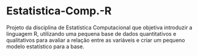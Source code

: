 # Estatistica-Comp.-R
Projeto da disciplina de Estatística Computacional que objetiva introduzir a linguagem R, utilizando uma pequena base de dados quantitativos e qualitativos para avaliar a relação entre as variáveis e criar um pequeno modelo estatístico para a base.
